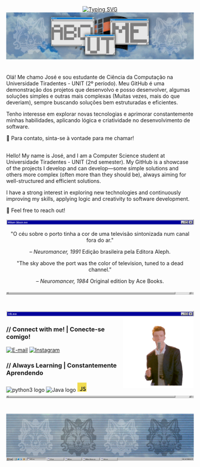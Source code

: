 <div align="center">
  <a href="https://git.io/typing-svg"><img src="https://readme-typing-svg.demolab.com?font=VT323&size=22&pause=1000&color=FFFFFF&background=0D1117&center=true&vCenter=true&width=435&lines=Welcome+To+My+Profile+!!;Bem+vindo+ao+meu+Perfil!;JM+%7C+Jos%C3%A9+Matheus" alt="Typing SVG" /></a>
  </a>
</div>

<img align="center" alt="" src="./src/about-me.png">

#

Olá! Me chamo José e sou estudante de Ciência da Computação na Universidade Tiradentes - UNIT (2º período).
Meu GitHub é uma demonstração dos projetos que desenvolvo e posso desenvolver, algumas soluções simples e outras mais complexas (Muitas vezes, mais do que deveriam), sempre buscando soluções bem estruturadas e eficientes.

Tenho interesse em explorar novas tecnologias e aprimorar constantemente minhas habilidades, aplicando lógica e criatividade no desenvolvimento de software.

📩 Para contato, sinta-se à vontade para me chamar!

##


Hello! My name is José, and I am a Computer Science student at Universidade Tiradentes - UNIT (2nd semester).
My GitHub is a showcase of the projects I develop and can develop—some simple solutions and others more complex (often more than they should be), always aiming for well-structured and efficient solutions.

I have a strong interest in exploring new technologies and continuously improving my skills, applying logic and creativity to software development.

📩 Feel free to reach out!



<img align="center" alt="" src="./src/top.png">

<p align="center">
  "O céu sobre o porto tinha a cor de uma televisão sintonizada num canal fora do ar."
</p>
<p align="center">
  – <i>Neuromancer, 1991</i> 
  Edição brasileira pela Editora Aleph.
</p>

<p align="center">
  "The sky above the port was the color of television, tuned to a dead channel."
</p>
<p align="center">
  – <i>Neuromancer, 1984</i>
  Original edition by Ace Books.
</p>

<img align="center" alt="" src="./src/low.png">

#

<img align="center" alt="" src="./src/top-info.png">

<img align="right" alt="" style="height:190px;" src="./src/rickrolling.gif"> 

<h3 align="left">// Connect with me! | Conecte-se comigo!</h3>

[![E-mail](https://img.shields.io/badge/-Email-000?style=for-the-badge&logo=microsoft-outlook&logoColor=FF00F6&color:FFF)](mailto:jmatheus_vida@outlook.com)
[![Instagram](https://img.shields.io/badge/-Instagram-000?style=for-the-badge&logo=instagram&logoColor=FF00F6&color:FFF)](https://www.instagram.com/mr_jmatheus/)


<h3 align="left">// Always Learning | Constantemente Aprendendo</h3>

<div align="left">
  <img src="https://cdn.jsdelivr.net/gh/devicons/devicon/icons/python/python-original.svg" style="height:25px;" alt="python3 logo"/>
  <img src="https://cdn.jsdelivr.net/gh/devicons/devicon@latest/icons/java/java-original.svg" style="height:25px;" alt="Java logo"/>
  <img src="https://github.com/devicons/devicon/blob/v2.16.0/icons/javascript/javascript-original.svg" style="height:25px;" alt="JavaScript logo"/>
</div>

<img align="center" alt="" src="./src/low.png">

#

<img align="center" alt="" src="./src/ultra-low.png">
